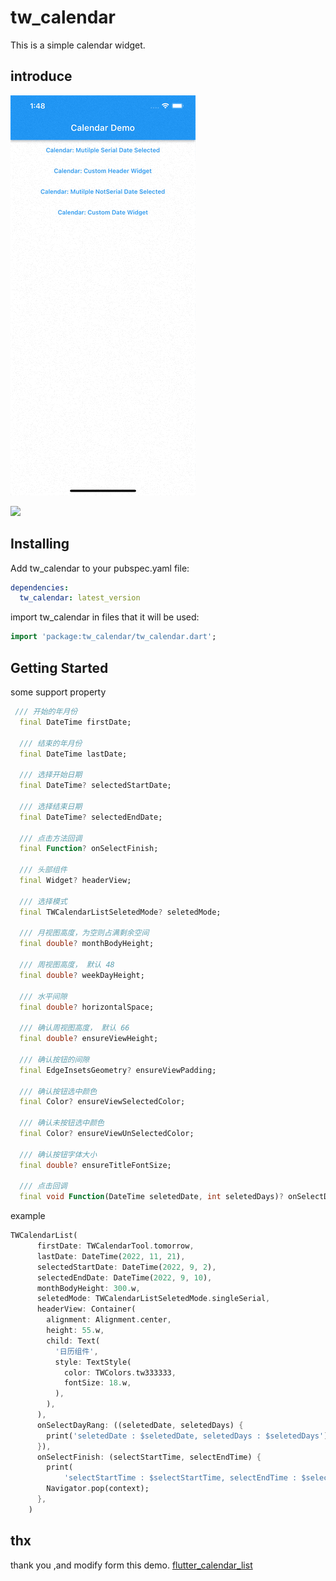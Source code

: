 # tw_calendar

This is a simple calendar widget.

## introduce

![](https://github.com/zeqinjie/tw_calendar/blob/main/assets/1.gif)

![](https://github.com/zeqinjie/tw_calendar/blob/main/assets/2.gif)

## Installing

Add tw_calendar to your pubspec.yaml file:

```yaml
dependencies:
  tw_calendar: latest_version
```

import tw_calendar in files that it will be used:
```dart
import 'package:tw_calendar/tw_calendar.dart';
```

## Getting Started
some support property 

```dart
 /// 开始的年月份
  final DateTime firstDate;

  /// 结束的年月份
  final DateTime lastDate;

  /// 选择开始日期
  final DateTime? selectedStartDate;

  /// 选择结束日期
  final DateTime? selectedEndDate;

  /// 点击方法回调
  final Function? onSelectFinish;

  /// 头部组件
  final Widget? headerView;

  /// 选择模式
  final TWCalendarListSeletedMode? seletedMode;

  /// 月视图高度，为空则占满剩余空间
  final double? monthBodyHeight;

  /// 周视图高度， 默认 48
  final double? weekDayHeight;

  /// 水平间隙
  final double? horizontalSpace;

  /// 确认周视图高度， 默认 66
  final double? ensureViewHeight;

  /// 确认按钮的间隙
  final EdgeInsetsGeometry? ensureViewPadding;

  /// 确认按钮选中颜色
  final Color? ensureViewSelectedColor;

  /// 确认未按钮选中颜色
  final Color? ensureViewUnSelectedColor;

  /// 确认按钮字体大小
  final double? ensureTitleFontSize;

  /// 点击回调
  final void Function(DateTime seletedDate, int seletedDays)? onSelectDayRang;
```
example

```dart
TWCalendarList(
      firstDate: TWCalendarTool.tomorrow,
      lastDate: DateTime(2022, 11, 21),
      selectedStartDate: DateTime(2022, 9, 2),
      selectedEndDate: DateTime(2022, 9, 10),
      monthBodyHeight: 300.w,
      seletedMode: TWCalendarListSeletedMode.singleSerial,
      headerView: Container(
        alignment: Alignment.center,
        height: 55.w,
        child: Text(
          '日历组件',
          style: TextStyle(
            color: TWColors.tw333333,
            fontSize: 18.w,
          ),
        ),
      ),
      onSelectDayRang: ((seletedDate, seletedDays) {
        print('seletedDate : $seletedDate, seletedDays : $seletedDays');
      }),
      onSelectFinish: (selectStartTime, selectEndTime) {
        print(
            'selectStartTime : $selectStartTime, selectEndTime : $selectEndTime');
        Navigator.pop(context);
      },
    )
```

## thx
thank you ,and modify form this demo. [flutter_calendar_list](https://github.com/heruijun/flutter_calendar_list)
